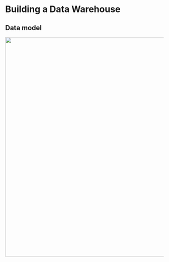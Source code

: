 # Building a Data Warehouse
## Data model
<img src="https://github.com/PornpawitSrSWU/swu-ds525/blob/03-building-a-data-warehouse/Data%20Warehouse-16.jpg" height="700" width="1000" >